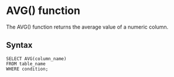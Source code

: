 # AVG() function

The AVG() function returns the average value of a numeric column.

## Syntax

```
SELECT AVG(column_name)
FROM table_name
WHERE condition;
```

